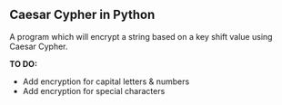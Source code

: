 ## Caesar Cypher in Python

A program which will encrypt a string based on a key shift value using Caesar Cypher.

**TO DO:**
- Add encryption for capital letters & numbers
- Add encryption for special characters
